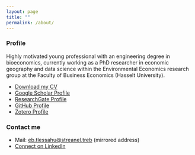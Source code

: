 ```yaml
---
layout: page
title: ""
permalink: /about/
---
```


### Profile

Highly motivated young professional with an engineering degree in bioeconomics, currently working as a PhD researcher in economic geography and data science within the Environmental Economics research group at the Faculty of Business Economics (Hasselt University). 

* <a id="raw-url" href="https://raw.githubusercontent.com/bertlenaerts/bertlenaerts.github.io/master/files/cv_Bert Lenaerts_no_contacts.pdf">Download my CV</a>
* [Google Scholar Profile](https://scholar.google.be/citations?user=RP4y7_8AAAAJ&hl=nl)  
* [ResearchGate Profile](https://www.researchgate.net/profile/Bert_Lenaerts/publications)  
* [GitHub Profile](https://github.com/BertLenaerts)
* [Zotero Profile](https://www.zotero.org/bert_lenaerts)

### Contact me

* Mail: [eb.tlessahu@streanel.treb](mailto:eb.tlessahu@streanel.treb) (mirrored address)
* [Connect on LinkedIn](https://www.linkedin.com/in/bertlenaerts) 

